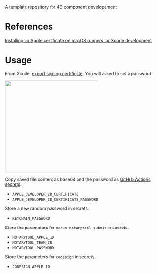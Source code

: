 A template repository for 4D component developement

# References

[Installing an Apple certificate on macOS runners for Xcode development](https://docs.github.com/en/actions/deployment/deploying-xcode-applications/installing-an-apple-certificate-on-macos-runners-for-xcode-development)

# Usage

From Xcode, [export signing certificate](https://help.apple.com/xcode/mac/current/#/dev154b28f09). You will asked to set a password.

<img src="https://github.com/miyako/4d-template-component-cicd/assets/1725068/f5a70c38-ace0-424b-a62a-40c058ea1667" width="auto" height="300px" />

Copy saved file content as base64 and the password as [GitHub Actions secrets](https://docs.github.com/en/actions/security-guides/using-secrets-in-github-actions).

* `APPLE_DEVELOPER_ID_CERTIFICATE`
* `APPLE_DEVELOPER_ID_CERTIFICATE_PASSWORD`

Store a new random password in secrets.

* `KEYCHAIN_PASSWORD`

Store the parameters for `xcrun notarytool submit` in secrets.

* `NOTARYTOOL_APPLE_ID`
* `NOTARYTOOL_TEAM_ID`
* `NOTARYTOOL_PASSWORD`

Store the parameters for `codesign` in secrets.

* `CODESIGN_APPLE_ID`
